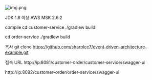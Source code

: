 ![img.png](img.png)

JDK 1.8 이상
AWS MSK 2.6.2

compile
cd customer-service
./gradlew build

cd order-service
./gradlew build

복사
git clone https://github.com/sharplee7/event-driven-architecture-example.git

접속 URL
http://ip:8081/customer-order/customer-service/swagger-ui

http://ip:8082/customer-order/order-service/swagger-ui

